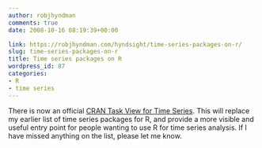 ```yaml
---
author: robjhyndman
comments: true
date: 2008-10-16 08:19:39+00:00

link: https://robjhyndman.com/hyndsight/time-series-packages-on-r/
slug: time-series-packages-on-r
title: Time series packages on R
wordpress_id: 87
categories:
- R
- time series
---
```


There is now an official [CRAN Task View for Time Series](http://cran.r-project.org/web/views/TimeSeries.html). This will replace my earlier list of time series packages for R, and provide a more visible and useful entry point for people wanting to use R for time series analysis. If I have missed anything on the list, please let me know.
